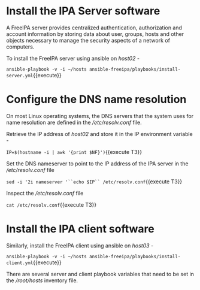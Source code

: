 # Install the IPA Server software

A FreeIPA server provides centralized authentication, authorization and account information by storing data about user, groups, hosts and other objects necessary to manage the security aspects of a network of computers. 

To install the FreeIPA server using ansible on *host02* - 

`ansible-playbook -v -i ~/hosts ansible-freeipa/playbooks/install-server.yml`{{execute}}

# Configure the DNS name resolution 

On most Linux operating systems, the DNS servers that the system uses for name resolution are defined in the */etc/resolv.conf* file.

Retrieve the IP address of *host02* and store it in the IP environment variable - 

`IP=$(hostname -i | awk '{print $NF}')`{{execute T3}}

Set the DNS nameserver to point to the IP address of the IPA server in the */etc/resolv.conf* file 

`sed -i '2i nameserver '``echo $IP`` /etc/resolv.conf`{{execute T3}}

Inspect the */etc/resolv.conf* file 

`cat /etc/resolv.conf`{{execute T3}}

# Install the IPA client software

Similarly, install the FreeIPA client using ansible on *host03* -

`ansible-playbook -v -i ~/hosts ansible-freeipa/playbooks/install-client.yml`{{execute}}

There are several server and client playbook variables that need to be set in the */root/hosts* inventory file. 
